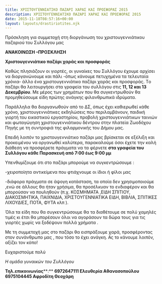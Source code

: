 ```yaml
---
title: ΧΡΙΣΤΟΥΓΕΝΝΙΑΤΙΚΟ ΠΑΖΑΡΙ ΧΑΡΑΣ ΚΑΙ ΠΡΟΣΦΟΡΑΣ 2015
description: ΧΡΙΣΤΟΥΓΕΝΝΙΑΤΙΚΟ ΠΑΖΑΡΙ ΧΑΡΑΣ ΚΑΙ ΠΡΟΣΦΟΡΑΣ 2015
date: 2015-11-18T08:57:16+00:00
layout: layouts/drastiriotites.njk
---
```

Πρόσκληση για συμμετοχή στη διοργάνωση του χριστουγεννιάτικου παζαριού του Συλλόγου μας
<!-- excerpt -->
 **ΑΝΑΚΟΙΝΩΣΗ –ΠΡΟΣΚΛΗΣΗ**

**Χριστουγεννιάτικο παζάρι χαράς και προσφοράς**

Καθώς πλησιάζουν οι γιορτές, οι γυναίκες του Συλλόγου έχουμε αρχίσει να διοργανώνουμε και πάλι -όπως κάνουμε πετυχημένα τα τελευταία χρόνια- άλλο ένα χριστουγεννιάτικο παζάρι χαράς και προσφοράς. Τo παζάρι θα λειτουργήσει στα γραφεία του συλλόγου στις **11, 12 και 13 Δεκεμβρίου**. Με μέρος των χρημάτων που θα συγκεντρωθούν θα προμηθεύσουμε είδη πρώτης ανάγκης φιλανθρωπικά ιδρύματα.

Παράλληλα θα διοργανωθούν από το ΔΣ, όπως έχει καθιερωθεί κάθε χρόνο, χριστουγεννιάτικες εκδηλώσεις που περιλαμβάνουν, παιδική γιορτή του εικαστικού εργαστηρίου, προβολή χριστουγεννιάτικων ταινιών και φωταγώγηση χριστουγεννιάτικου δέντρου στην πλατεία Ζωοδόχου Πηγής με τη συντροφιά της φιλαρμονικής του Δήμου μας.

Επειδή λοιπόν το χριστουγεννιάτικο παζάρι μας βρίσκεται σε εξέλιξη και προκειμένου να οργανωθεί καλύτερα, παρακαλούμε όσοι έχετε την καλή διάθεση να προσφέρετε πράγματα να τα φέρνετε **στα γραφεία του Συλλόγου κάθε Παρασκευή από 7:00 έως 9:00 μμ**

Υπενθυμίζουμε ότι στο παζάρι μπορούμε να συγκεντρώσουμε :

-χειροποίητα αντικείμενα που φτιάχνουμε οι ίδιοι ή φίλοι μας

-διάφορα πράγματα σε άψογη κατάσταση, τα οποία δεν χρησιμοποιούμε ,ενώ σε άλλους θα ήταν χρήσιμα, θα προσέλκυαν το ενδιαφέρον και θα μπορούσαν να πουληθούν (π.χ. ΚΟΣΜΗΜΑΤΑ ,ΕΙΔΗ ΣΠΙΤΙΟΥ, ΔΙΑΚΟΣΜΗΤΙΚΑ, ΠΑΙΧΝΙΔΙΑ, ΧΡΙΣΤΟΥΓΕΝΝΙΑΤΙΚΑ ΕΙΔΗ, ΒΙΒΛΙΑ, ΣΠΙΤΙΚΕΣ ΛΙΧΟΥΔΙΕΣ, ΠΟΤΑ, ΦΥΤΑ κλπ ).

Όλα τα είδη που θα συγκεντρώσουμε θα τα διαθέτουμε σε πολύ χαμηλές τιμές κι έτσι θα μπορέσουν όλοι να αγοράσουν τα δώρα τους για τις γιορτές χωρίς να ξοδέψουν πολλά χρήματα .

Με τη συμμετοχή μας στο παζάρι θα εισπράξουμε χαρά, προσφέροντας στον συνάνθρωπο μας , που τόσο το έχει ανάγκη. Ας το κάνουμε λοιπόν, αξίζει τον κόπο!

Ευχαριστούμε πολύ

*Η ομάδα γυναικών του Συλλόγου*

**Τηλ.επικοινωνίας****:** **6972647111 Ελευθερία Αθανασοπούλου 6975104445 Αφροδίτη Θεοχάρη**
